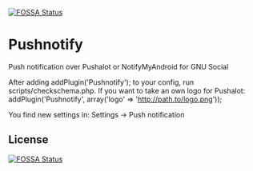 [![FOSSA Status](https://app.fossa.io/api/projects/git%2Bgithub.com%2Fkromonos%2FPushnotify.svg?type=shield)](https://app.fossa.io/projects/git%2Bgithub.com%2Fkromonos%2FPushnotify?ref=badge_shield)

Pushnotify
==========

Push notification over Pushalot or NotifyMyAndroid for GNU Social

After adding addPlugin('Pushnotify'); to your config, run scripts/checkschema.php.
If you want to take an own logo for Pushalot: addPlugin('Pushnotify', array('logo' => 'http://path.to/logo.png'));

You find new settings in:
Settings -> Push notification


## License
[![FOSSA Status](https://app.fossa.io/api/projects/git%2Bgithub.com%2Fkromonos%2FPushnotify.svg?type=large)](https://app.fossa.io/projects/git%2Bgithub.com%2Fkromonos%2FPushnotify?ref=badge_large)
